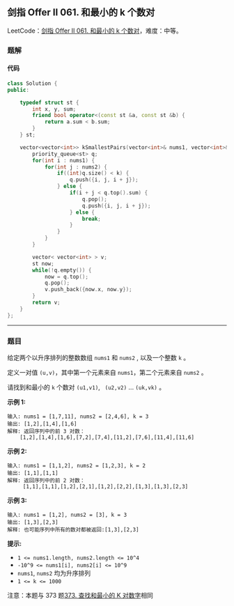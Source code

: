 ## 剑指 Offer II 061. 和最小的 k 个数对

LeetCode：[剑指 Offer II 061. 和最小的 k 个数对](https://leetcode.cn/problems/qn8gGX/)，难度：中等。

### 题解

#### 代码

```c++
class Solution {
public:

    typedef struct st {
        int x, y, sum;
        friend bool operator<(const st &a, const st &b) {
            return a.sum < b.sum;
        }
    } st;

    vector<vector<int>> kSmallestPairs(vector<int>& nums1, vector<int>& nums2, int k) {
        priority_queue<st> q;
        for(int i : nums1) {
            for(int j : nums2) {
                if((int)q.size() < k) {
                    q.push({i, j, i + j});
                } else {
                    if(i + j < q.top().sum) {
                        q.pop();
                        q.push({i, j, i + j});
                    } else {
                        break;
                    }
                }
            }
        }

        vector< vector<int> > v;
        st now;
        while(!q.empty()) {
            now = q.top();
            q.pop();
            v.push_back({now.x, now.y});
        }
        return v;
    }
};
```



---



### 题目

给定两个以升序排列的整数数组 `nums1` 和 `nums2` , 以及一个整数 `k` 。

定义一对值 `(u,v)`，其中第一个元素来自 `nums1`，第二个元素来自 `nums2` 。

请找到和最小的 `k` 个数对 `(u1,v1)`, ` (u2,v2)` ...  `(uk,vk)` 。

 

**示例 1:**

```
输入: nums1 = [1,7,11], nums2 = [2,4,6], k = 3
输出: [1,2],[1,4],[1,6]
解释: 返回序列中的前 3 对数：
    [1,2],[1,4],[1,6],[7,2],[7,4],[11,2],[7,6],[11,4],[11,6]
```

**示例 2:**

```
输入: nums1 = [1,1,2], nums2 = [1,2,3], k = 2
输出: [1,1],[1,1]
解释: 返回序列中的前 2 对数：
     [1,1],[1,1],[1,2],[2,1],[1,2],[2,2],[1,3],[1,3],[2,3]
```

**示例 3:**

```
输入: nums1 = [1,2], nums2 = [3], k = 3 
输出: [1,3],[2,3]
解释: 也可能序列中所有的数对都被返回:[1,3],[2,3]
```

 

**提示:**

- `1 <= nums1.length, nums2.length <= 10^4`
- `-10^9 <= nums1[i], nums2[i] <= 10^9`
- `nums1`, `nums2` 均为升序排列
- `1 <= k <= 1000`

 

注意：本题与 373 题[373. 查找和最小的 K 对数字](https://leetcode-cn.com/problems/find-k-pairs-with-smallest-sums/)相同


